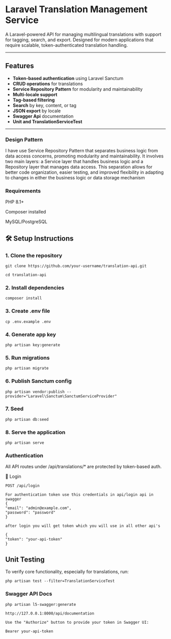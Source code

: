 #  Laravel Translation Management Service

A Laravel-powered API for managing multilingual translations with support for tagging, search, and export. Designed for modern applications that require scalable, token-authenticated translation handling.

---

##  Features

- **Token-based authentication** using Laravel Sanctum
-  **CRUD operations** for translations
-  **Service Repository Pattern** for modularity and maintainability
-  **Multi-locale support**
-  **Tag-based filtering**
-  **Search** by key, content, or tag
-  **JSON export** by locale
-  **Swagger Api** documentation
-  **Unit and TranslationServiceTest**

---

### Design Pattern

I have use Service Repository Pattern that separates business logic from data access concerns, promoting modularity and maintainability. It involves two main layers: a Service layer that handles business logic and a Repository layer that manages data access. This separation allows for better code organization, easier testing, and improved flexibility in adapting to changes in either the business logic or data storage mechanism


### Requirements
PHP 8.1+

Composer installed

MySQL/PostgreSQL


## 🛠️ Setup Instructions


### 1. Clone the repository

    git clone https://github.com/your-username/translation-api.git

    cd translation-api

### 2. Install dependencies

    composer install

### 3. Create .env file

    cp .env.example .env

### 4. Generate app key

    php artisan key:generate

### 5. Run migrations

    php artisan migrate

### 6. Publish Sanctum config

    php artisan vendor:publish --provider="Laravel\Sanctum\SanctumServiceProvider"

### 7. Seed 

    php artisan db:seed

### 8. Serve the application

    php artisan serve


### Authentication
All API routes under /api/translations/* are protected by token-based auth.

🔑 Login

    POST /api/login

    For authentication token use this credentials in api/login api in swagger
    {
    "email": "admin@example.com",
    "password": "password"
    }

    after login you will get token which you will use in all other api's

    {
    "token": "your-api-token"
    }


##  Unit Testing

To verify core functionality, especially for translations, run:

    php artisan test --filter=TranslationServiceTest


###   Swagger API Docs

    php artisan l5-swagger:generate

    http://127.0.0.1:8000/api/documentation

    Use the "Authorize" button to provide your token in Swagger UI:

    Bearer your-api-token








